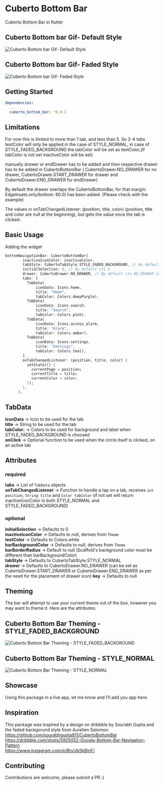 
# Cuberto Bottom Bar
Cuberto Bottom Bar in flutter<br/>
## Cuberto Bottom bar Gif- Default Style<br/>
![Cuberto Bottom bar Gif- Default Style](https://media.giphy.com/media/5RSvz7q2sj5HmmzVf1/giphy.gif "Cuberto Bottom bar Gif- Default Style") <br/>

## Cuberto Bottom bar Gif- Faded Style<br/>
![Cuberto Bottom bar Gif- Faded Style](https://media.giphy.com/media/8Twd7w3GZi12XFAPEQ/giphy.gif "Cuberto Bottom bar Gif- Faded Style") <br/>

## Getting Started

```yaml
dependencies:
  ...
  cuberto_bottom_bar: ^0.0.2
```

## Limitations
For now this is limited to more than 1 tab, and less than 5. So 2-4 tabs.
textColor will only be applied in the case of STYLE_NORMAL,
in case of STYLE_FADED_BACKGROUND the tabColor will be set as textColor,(if tabColor is not set inactiveColor will be set)

manually drawer or endDrawer has to be added and then respective drawer has to be added in CubertoBottomBar (
CubertoDrawer.NO_DRAWER for no drawer, CubertoDrawer.START_DRAWER for drawer and CubertoDrawer.END_DRAWER for endDrawer)

By default the drawer overlaps the CubertoBottomBar, for that margin: EdgeInsets.only(bottom: 60.0) has been added. (Please check with the example)

The values in onTabChangedListener: (position, title, color) (position, title and color are null at the beginning), but gets the value once the tab is clicked.
## Basic Usage

Adding the widget
```dart
bottomNavigationBar: CubertoBottomBar(
        inactiveIconColor: inactiveColor,
        tabStyle: CubertoTabStyle.STYLE_FADED_BACKGROUND, // By default its CubertoTabStyle.STYLE_NORMAL
        initialSelection: 0, // By default its 0
        drawer: CubertoDrawer.NO_DRAWER, // By default its NO_DRAWER (Availble START_DRAWER and END_DRAWER as per where you want to how the drawer icon in Cuberto Bottom bar)
        tabs: [
          TabData(
              iconData: Icons.home,
              title: "Home",
              tabColor: Colors.deepPurple),
          TabData(
              iconData: Icons.search,
              title: "Search",
              tabColor: Colors.pink),
          TabData(
              iconData: Icons.access_alarm,
              title: "Alarm",
              tabColor: Colors.amber),
          TabData(
              iconData: Icons.settings,
              title: "Settings",
              tabColor: Colors.teal),
        ],
        onTabChangedListener: (position, title, color) {
          setState(() {
            currentPage = position;
            currentTitle = title;
            currentColor = color;
          });
        },
      ),
```

## TabData
**iconData** -> Icon to be used for the tab<br/>
**title** -> String to be used for the tab<br/>
**tabColor:** -> Colors to be used for background and label when STYLE_FADED_BACKGROUND is choosed<br/>
**onClick** -> Optional function to be used when the circle itself is clicked, on an active tab

## Attributes
### required
**tabs** -> List of `TabData` objects<br/>
**onTabChangedListener** -> Function to handle a tap on a tab, receives `int position`, `String title` and `Color tabColor` (if not set will return inactiveIconColor in both STYLE_NORMAL and  STYLE_FADED_BACKGROUND)

### optional
**initialSelection** -> Defaults to 0<br/>
**inactiveIconColor** -> Defaults to null, derives from `Theme`<br/>
**textColor** -> Defaults to Colors.white<br/>
**barBackgroundColor** -> Defaults to null, derives from `Theme`<br/>
**barBorderRadius** -> Default to null (Scaffold's background color must be different than barBackgroundColor)<br/>
**tabStyle** -> Defaults to CubertoTabStyle.STYLE_NORMAL<br/>
**drawer** -> Defaults to CubertoDrawer.NO_DRAWER (can be set as CubertoDrawer.START_DRAWER or CubertoDrawer.END_DRAWER as per the need for the placement of drawer icon)
**key** -> Defaults to null<br/>

## Theming

The bar will attempt to use your current theme out of the box, however you may want to theme it. Here are the attributes:
## Cuberto Bottom Bar Theming - STYLE_FADED_BACKGROUND
![Cuberto Bottom Bar Theming - STYLE_FADED_BACKGROUND](https://github.com/kushalmahapatro/cuberto_bottom_bar/blob/master/image1.png "Cuberto Bottom Bar Theming - STYLE_FADED_BACKGROUND") <br/>

## Cuberto Bottom Bar Theming - STYLE_NORMAL
![Cuberto Bottom Bar Theming - STYLE_NORMAL](https://github.com/kushalmahapatro/cuberto_bottom_bar/blob/master/image2.png "Cuberto Bottom Bar Theming - STYLE_NORMAL") <br/>


## Showcase
Using this package in a live app, let me know and I'll add you app here.


## Inspiration

This package was inspired by a design on dribbble by Sourabh Gupta and the faded backgorund style from Aurelien Salomon:<br/>
https://github.com/sourabhgupta811/CubertoBottomBar <br/>
https://dribbble.com/shots/5925052-Google-Bottom-Bar-Navigation-Pattern <br/>
https://www.instagram.com/p/BtyUbSkBlnF/ <br/>
## Contributing

Contributions are welcome, please submit a PR :)
